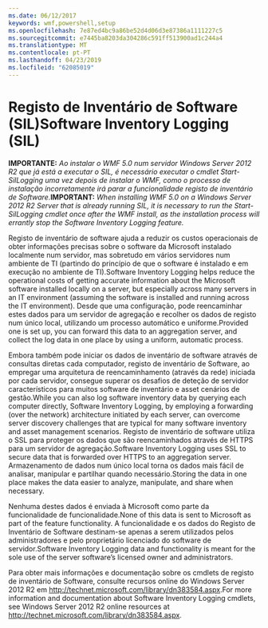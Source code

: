 ```yaml
---
ms.date: 06/12/2017
keywords: wmf,powershell,setup
ms.openlocfilehash: 7e87ed4bc9a86be52d4d06d3e87386a1111227c5
ms.sourcegitcommit: e7445ba8203da304286c591ff513900ad1c244a4
ms.translationtype: MT
ms.contentlocale: pt-PT
ms.lasthandoff: 04/23/2019
ms.locfileid: "62085019"
---
```

# <a name="software-inventory-logging-sil"></a><span data-ttu-id="ee683-102">Registo de Inventário de Software (SIL)</span><span class="sxs-lookup"><span data-stu-id="ee683-102">Software Inventory Logging (SIL)</span></span>

<span data-ttu-id="ee683-103">**IMPORTANTE:** *Ao instalar o WMF 5.0 num servidor Windows Server 2012 R2 que já está a executar o SIL, é necessário executar o cmdlet Start-SilLogging uma vez depois de instalar o WMF, como o processo de instalação incorretamente irá parar a funcionalidade registo de inventário de Software.*</span><span class="sxs-lookup"><span data-stu-id="ee683-103">**IMPORTANT:** *When installing WMF 5.0 on a Windows Server 2012 R2 Server that is already running SIL, it is necessary to run the Start-SilLogging cmdlet once after the WMF install, as the installation process will errantly stop the Software Inventory Logging feature.*</span></span>

<span data-ttu-id="ee683-104">Registo de inventário de software ajuda a reduzir os custos operacionais de obter informações precisas sobre o software da Microsoft instalado localmente num servidor, mas sobretudo em vários servidores num ambiente de TI (partindo do princípio de que o software é instalado e em execução no ambiente de TI).</span><span class="sxs-lookup"><span data-stu-id="ee683-104">Software Inventory Logging helps reduce the operational costs of getting accurate information about the Microsoft software installed locally on a server, but especially across many servers in an IT environment (assuming the software is installed and running across the IT environment).</span></span> <span data-ttu-id="ee683-105">Desde que uma configuração, pode reencaminhar estes dados para um servidor de agregação e recolher os dados de registo num único local, utilizando um processo automático e uniforme.</span><span class="sxs-lookup"><span data-stu-id="ee683-105">Provided one is set up, you can forward this data to an aggregation server, and collect the log data in one place by using a uniform, automatic process.</span></span>

<span data-ttu-id="ee683-106">Embora também pode iniciar os dados de inventário de software através de consultas diretas cada computador, registo de inventário de Software, ao empregar uma arquitetura de reencaminhamento (através da rede) iniciada por cada servidor, consegue superar os desafios de deteção de servidor característicos para muitos software de inventário e asset cenários de gestão.</span><span class="sxs-lookup"><span data-stu-id="ee683-106">While you can also log software inventory data by querying each computer directly, Software Inventory Logging, by employing a forwarding (over the network) architecture initiated by each server, can overcome server discovery challenges that are typical for many software inventory and asset management scenarios.</span></span> <span data-ttu-id="ee683-107">Registo de inventário de software utiliza o SSL para proteger os dados que são reencaminhados através de HTTPS para um servidor de agregação.</span><span class="sxs-lookup"><span data-stu-id="ee683-107">Software Inventory Logging uses SSL to secure data that is forwarded over HTTPS to an aggregation server.</span></span> <span data-ttu-id="ee683-108">Armazenamento de dados num único local torna os dados mais fácil de analisar, manipular e partilhar quando necessário.</span><span class="sxs-lookup"><span data-stu-id="ee683-108">Storing the data in one place makes the data easier to analyze, manipulate, and share when necessary.</span></span>

<span data-ttu-id="ee683-109">Nenhuma destes dados é enviada à Microsoft como parte da funcionalidade de funcionalidade.</span><span class="sxs-lookup"><span data-stu-id="ee683-109">None of this data is sent to Microsoft as part of the feature functionality.</span></span> <span data-ttu-id="ee683-110">A funcionalidade e os dados do Registo de Inventário de Software destinam-se apenas a serem utilizados pelos administradores e pelo proprietário licenciado do software de servidor.</span><span class="sxs-lookup"><span data-stu-id="ee683-110">Software Inventory Logging data and functionality is meant for the sole use of the server software’s licensed owner and administrators.</span></span>

<span data-ttu-id="ee683-111">Para obter mais informações e documentação sobre os cmdlets de registo de inventário de Software, consulte recursos online do Windows Server 2012 R2 em <http://technet.microsoft.com/library/dn383584.aspx>.</span><span class="sxs-lookup"><span data-stu-id="ee683-111">For more information and documentation about Software Inventory Logging cmdlets, see Windows Server 2012 R2 online resources at <http://technet.microsoft.com/library/dn383584.aspx>.</span></span>
